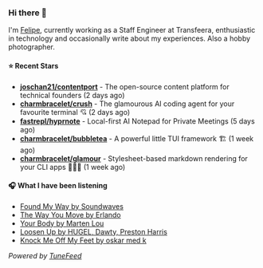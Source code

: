 ### Hi there 👋

I'm [Felipe](https://felipevm.com), currently working as a Staff Engineer at Transfeera, enthusiastic in technology and occasionally write about my experiences. Also a hobby photographer.

#### ⭐ Recent Stars
- **[joschan21/contentport](https://github.com/joschan21/contentport)** - The open-source content platform for technical founders (2 days ago)
- **[charmbracelet/crush](https://github.com/charmbracelet/crush)** - The glamourous AI coding agent for your favourite terminal 💘 (2 days ago)
- **[fastrepl/hyprnote](https://github.com/fastrepl/hyprnote)** - Local-first AI Notepad for Private Meetings (5 days ago)
- **[charmbracelet/bubbletea](https://github.com/charmbracelet/bubbletea)** - A powerful little TUI framework 🏗 (1 week ago)
- **[charmbracelet/glamour](https://github.com/charmbracelet/glamour)** - Stylesheet-based markdown rendering for your CLI apps 💇🏻‍♀️ (1 week ago)

#### 🎧 What I have been listening
- [Found My Way by Soundwaves](https://open.spotify.com/track/51XWOVy2VWGHtHk64mXzIh)
- [The Way You Move by Erlando](https://open.spotify.com/track/7MR8ymUUAXHenkyfVRBzQN)
- [Your Body by Marten Lou](https://open.spotify.com/track/1NKjc6bRHutPoaVtYclFC3)
- [Loosen Up by HUGEL, Dawty, Preston Harris](https://open.spotify.com/track/2jWZ9NZotZb2hN5obKx2FA)
- [Knock Me Off My Feet by oskar med k](https://open.spotify.com/track/6Xgbgdi7F7BGrZPrYcxFVl)

_Powered by [TuneFeed](https://tunefeed.app?ref=github.com)_
